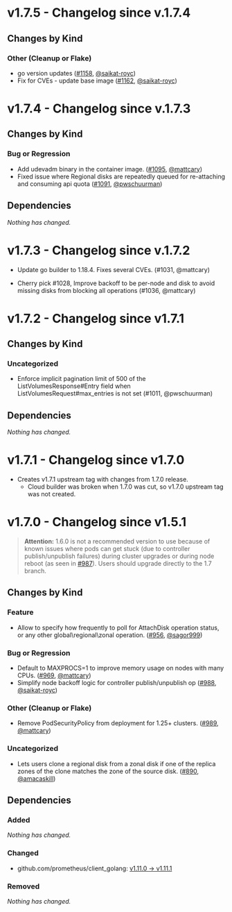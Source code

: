 # v1.7.5 - Changelog since v.1.7.4

## Changes by Kind

### Other (Cleanup or Flake)

- go version updates ([#1158](https://github.com/kubernetes-sigs/gcp-compute-persistent-disk-csi-driver/pull/1158), [@saikat-royc](https://github.com/saikat-royc))
- Fix for CVEs - update base image ([#1162](https://github.com/kubernetes-sigs/gcp-compute-persistent-disk-csi-driver/pull/1162), [@saikat-royc](https://github.com/sunnylovestiramisu))

# v1.7.4 - Changelog since v.1.7.3

## Changes by Kind

### Bug or Regression

- Add udevadm binary in the container image. ([#1095](https://github.com/kubernetes-sigs/gcp-compute-persistent-disk-csi-driver/pull/1095), [@mattcary](https://github.com/mattcary))
- Fixed issue where Regional disks are repeatedly queued for re-attaching and consuming api quota ([#1091](https://github.com/kubernetes-sigs/gcp-compute-persistent-disk-csi-driver/pull/1091), [@pwschuurman](https://github.com/pwschuurman))

## Dependencies

_Nothing has changed._

# v1.7.3 - Changelog since v.1.7.2

- Update go builder to 1.18.4. Fixes several CVEs. (#1031, @mattcary)

- Cherry pick #1028, Improve backoff to be per-node and disk to avoid missing disks from blocking all operations (#1036, @mattcary)

# v1.7.2 - Changelog since v1.7.1

## Changes by Kind

### Uncategorized

- Enforce implicit pagination limit of 500 of the ListVolumesResponse#Entry field when ListVolumesRequest#max_entries is not set (#1011, @pwschuurman)

## Dependencies

_Nothing has changed._

# v1.7.1 - Changelog since v1.7.0

- Creates v1.7.1 upstream tag with changes from 1.7.0 release.
  - Cloud builder was broken when 1.7.0 was cut, so v1.7.0 upstream tag was not
  created.

# v1.7.0 - Changelog since v1.5.1

>**Attention:** 1.6.0 is not a recommended version to use because of known issues where pods can get stuck (due to controller publish/unpublish failures) during cluster upgrades or during node reboot (as seen in [#987](https://github.com/kubernetes-sigs/gcp-compute-persistent-disk-csi-driver/pull/987)). Users should upgrade directly to the 1.7 branch.

## Changes by Kind

### Feature

- Allow to specify how frequently to poll for AttachDisk operation status, or any other global\regional\zonal operation. ([#956](https://github.com/kubernetes-sigs/gcp-compute-persistent-disk-csi-driver/pull/956), [@sagor999](https://github.com/sagor999))

### Bug or Regression

- Default to MAXPROCS=1 to improve memory usage on nodes with many CPUs. ([#969](https://github.com/kubernetes-sigs/gcp-compute-persistent-disk-csi-driver/pull/969), [@mattcary](https://github.com/mattcary))
- Simplify node backoff logic for controller publish/unpublish op ([#988](https://github.com/kubernetes-sigs/gcp-compute-persistent-disk-csi-driver/pull/988), [@saikat-royc](https://github.com/saikat-royc))

### Other (Cleanup or Flake)

- Remove PodSecurityPolicy from deployment for 1.25+ clusters. ([#989](https://github.com/kubernetes-sigs/gcp-compute-persistent-disk-csi-driver/pull/989), [@mattcary](https://github.com/mattcary))

### Uncategorized

- Lets users clone a regional disk from a zonal disk if one of the replica zones of the clone matches the zone of the source disk. ([#890](https://github.com/kubernetes-sigs/gcp-compute-persistent-disk-csi-driver/pull/890), [@amacaskill](https://github.com/amacaskill))

## Dependencies

### Added
_Nothing has changed._

### Changed
- github.com/prometheus/client_golang: [v1.11.0 → v1.11.1](https://github.com/prometheus/client_golang/compare/v1.11.0...v1.11.1)

### Removed
_Nothing has changed._
